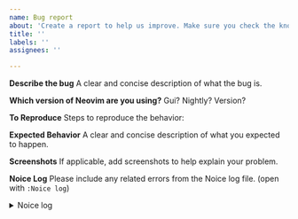 ```yaml
---
name: Bug report
about: 'Create a report to help us improve. Make sure you check the known issues #6'
title: ''
labels: ''
assignees: ''

---
```


**Describe the bug**
A clear and concise description of what the bug is.

**Which version of Neovim are you using?**
Gui? Nightly? Version?

**To Reproduce**
Steps to reproduce the behavior:

**Expected Behavior**
A clear and concise description of what you expected to happen.

**Screenshots**
If applicable, add screenshots to help explain your problem.

**Noice Log**
Please include any related errors from the Noice log file. (open with `:Noice log`)

<details>
<summary>Noice log</summary>
<pre>
Log comes here
</pre>
</details>
